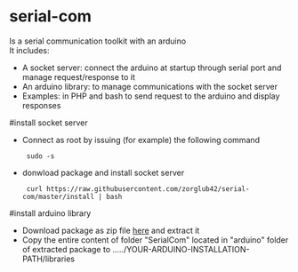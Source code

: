 # serial-com
Is a serial communication toolkit  with an arduino  
It includes:
  * A socket server: connect the arduino at startup through serial port and manage request/response to it
  * An arduino library: to manage communications with the socket server
  * Examples: in PHP and bash to send request to the arduino and display responses

#install socket server
 * Connect as root by issuing (for example) the following command

		sudo -s

 * donwload package and install socket server

		curl https://raw.githubusercontent.com/zorglub42/serial-com/master/install | bash

#install arduino library
 * Download package as zip file [here](https://github.com/zorglub42/serial-com/archive/master.zip) and extract it
 * Copy the entire content of folder "SerialCom" located in "arduino" folder of extracted package to ...../YOUR-ARDUINO-INSTALLATION-PATH/libraries
